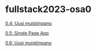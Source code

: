 # fullstack2023-osa0

[0.4: Uusi muistiinpano](https://github.com/Craetion5/fullstack2023-osa0/blob/main/04.md)

[0.5: Single Page App](https://github.com/Craetion5/fullstack2023-osa0/blob/main/05.md)

[0.6: Uusi muistiinpano](https://github.com/Craetion5/fullstack2023-osa0/blob/main/06.md)
